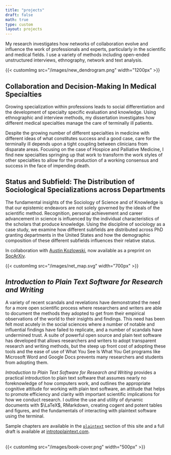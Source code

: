 ```yaml
---
title: "projects"
draft: false
math: true
type: custom
layout: projects
---
```


My research investigates how networks of collaboration evolve and influence the work of professionals and experts, particularly in the scientific and medical fields. I use a variety of methods including open-ended unstructured interviews, ethnography, network and text analysis.

{{< customImg src="/images/new_dendrogram.png" width="1200px" >}}

## Collaboration and Decision-Making In Medical Specialties

Growing specialization within professions leads to social differentiation and the development of specialty specific evaluation and knowledge. Using ethnographic and interview methods, my dissertation investigates how different medical specialties manage the care of terminally ill patients.

Despite the growing number of different specialties in medicine with different ideas of what constitutes success and a good case, care for the terminally ill depends upon a tight coupling between clinicians from disparate areas. Focusing on the case of Hospice and Palliative Medicine, I find new specialties springing up that work to transform the work styles of other specialties to allow for the production of a working consensus and success in the face of impending death.

## Status and Subfield: The Distribution of Sociological Specializations across Departments

The fundamental insights of the Sociology of Science and of Knowledge is that our epistemic endeavors are not solely governed by the ideals of the scientific method. Recognition, personal achievement and career advancement in science is influenced by the individual characteristics of the scholars that produce knowledge. Using the discipline of sociology as a case study, we examine how different subfields are distributed across PhD granting departments in the United States and how the demographic composition of these different subfields influences their relative status.

In collaboration with [Austin Kozlowski](https://austinkozlowski.com/), now available as a preprint on [SocArXiv](https://osf.io/preprints/socarxiv/h85tp/).

{{< customImg src="/images/net_map.svg" width="700px" >}}

<!-- {{< customImg src="/images/new_hists.png" width="700px" >}} -->

## *Introduction to Plain Text Software for Research and Writing*

A variety of recent scandals and revelations have demonstrated the need for a more open scientific process where researchers and writers are able to document the methods they adopted to get from their empirical observations of the world to their insights and findings. This need has been felt most acutely in the social sciences where a number of notable and influential findings have failed to replicate, and a number of scandals have undermined trust. A suite of powerful open source and plain text software has developed that allows researchers and writers to adopt transparent research and writing methods, but the steep up front cost of adopting these tools and the ease of use of What You See Is What You Get programs like Microsoft Word and Google Docs prevents many researchers and students from adopting them.

*Introduction to Plain Text Software for Research and Writing* provides a practical introduction to plain text software that assumes nearly no foreknowledge of how computers work, and outlines the appropriate cognitive attitude for working with plain text software, an attitude that helps to promote efficiency and clarity with important scientific implications for how we conduct research. I outline the use and utility of dynamic documents with $\LaTeX$, RMarkdown, creating cogent and potent tables and figures, and the fundamentals of interacting with plaintext software using the terminal.

Sample chapters are available in the [`plaintext`](/plaintext) section of this site and a full draft is available at [introtoplaintext.com](https://introtoplaintext.com).

<br>{{< customImg src="/images/book-cover.png" width="500px" >}}